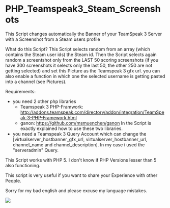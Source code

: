 # PHP_Teamspeak3_Steam_Screenshots
This Script changes automatically the Banner of your TeamSpeak 3 Server with a Screenshot from a Steam users profile

What do this Script?
  This Script selects random from an array (which contains the Steam user ids) the Steam id. Then the Script selects again random a screentshot only from the LAST 50 scoring screenshots (if you have 300 screenshots it selects only the last 50, the other 250 are not getting selected) and set this Picture as the Teamspeak 3 gfx url. you can also enable a function in which one the selected username is getting pasted into a channel (see Pictures).

Requirements:
- you need 2 other php libraries
  - Teamspeak 3 PHP-Framwork: http://addons.teamspeak.com/directory/addon/integration/TeamSpeak-3-PHP-Framework.html
  - ganon: https://github.com/msmuenchen/ganon
In the Script is exactly explained how to use these two libraries.
- you need a Teamspeak 3 Query Account which can change the [virtualserver_hostbanner_gfx_url, virtualserver_hostbanner_url, channel_name and channel_description]. In my case i used the "serveradmin" Query.

This Script works with PHP 5. I don't know if PHP Versions lesser than 5 also functioning.

This script is very useful if you want to share your Experience with other People.

Sorry for my bad english and please excuse my language mistakes.

<img src="http://cdn.akamai.steamstatic.com/steamcommunity/public/images/avatars/0a/0a88c525a74ada123137db58881a322175eda8bf_full.jpg">
